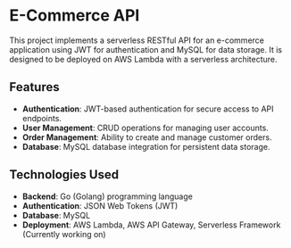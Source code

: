 # E-Commerce API

This project implements a serverless RESTful API for an e-commerce application using JWT for authentication and MySQL for data storage. It is designed to be deployed on AWS Lambda with a serverless architecture.

## Features

- **Authentication**: JWT-based authentication for secure access to API endpoints.
- **User Management**: CRUD operations for managing user accounts.
- **Order Management**: Ability to create and manage customer orders.
- **Database**: MySQL database integration for persistent data storage.

## Technologies Used

- **Backend**: Go (Golang) programming language
- **Authentication**: JSON Web Tokens (JWT)
- **Database**: MySQL
- **Deployment**: AWS Lambda, AWS API Gateway, Serverless Framework (Currently working on)
